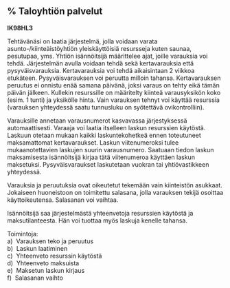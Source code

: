 % Taloyhtiön palvelut
------------------

**IK98HL3**

Tehtävänäsi on laatia järjestelmä, jolla voidaan varata
asunto-/kiinteäistöyhtiön yleiskäyttöisiä resursseja kuten saunaa, pesutupaa,
yms. Yhtiön isännöitsijä määrittelee ajat, joille varauksia voi tehdä.
Järjestelmän avulla voidaan tehdä sekä kertavarauksia että pysyväisvarauksia.
Kertavarauksia voi tehdä aikaisintaan 2 viikkoa etukäteen.
Pysyväisvarauksen voi peruutta milloin tahansa. Kertavarauksen peruutus
ei onnistu enää samana päivänä, joksi varaus on tehty eikä tämän päivän jälkeen.
Kullekin resurssille on määritelty kiinteä varausyksikön koko (esim. 1
tunti) ja yksikölle hinta. Vain varauksen tehnyt voi käyttää resurssia
(varauksen yhteydessä saatu tunnusluku on syötettävä ovikontrolliin).

Varauksille annetaan varausnumerot kasvavassa järjestyksessä
automaattisesti. Varaaja voi laatia itselleen laskun resurssien käytöstä.
Laskuun otetaan mukaan kaikki laskuntekohetkeä ennen toteutuneet
maksamattomat kertavaraukset. Laskun viitenumeroksi tulee
mukaanotettavien laskujen suurin varausnumero. Saatuaan tiedon laskun
maksamisesta isännöitsijä kirjaa tätä viitenumeroa käyttäen laskun maksetuksi.
Pysyväisvaraukset laskutetaan vuokran tai yhtiövastikkeen yhteydessä.

Varauksia ja peruutuksia ovat oikeutetut tekemään vain kiinteistön
asukkaat. Jokaiseen huoneistoon on toimitettu salasana, jolla varauksen
tekijä osoittaa käyttoikeutensa. Salasanan voi vaihtaa.

Isännöitsijä saa järjestelmästä yhteenvetoja resurssien käytöstä ja
maksutilanteesta. Hän voi tuottaa myös laskuja kenelle tahansa.

Toimintoja: \
a)  Varauksen teko ja peruutus \
b)  Laskun laatiminen \
c)  Yhteenveto resurssin käytöstä \
d)  Yhteenveto maksuista \
e)  Maksetun laskun kirjaus \
f)  Salasanan vaihto
